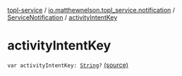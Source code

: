 [topl-service](../../index.md) / [io.matthewnelson.topl_service.notification](../index.md) / [ServiceNotification](index.md) / [activityIntentKey](./activity-intent-key.md)

# activityIntentKey

`var activityIntentKey: `[`String`](https://kotlinlang.org/api/latest/jvm/stdlib/kotlin/-string/index.html)`?` [(source)](https://github.com/05nelsonm/TorOnionProxyLibrary-Android/blob/master/topl-service/src/main/java/io/matthewnelson/topl_service/notification/ServiceNotification.kt#L98)